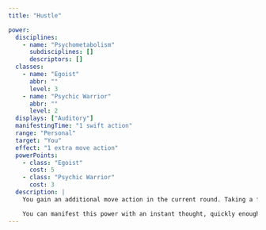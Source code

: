 ```yaml
---
title: "Hustle"

power:
  disciplines:
    - name: "Psychometabolism"
      subdisciplines: []
      descriptors: []
  classes:
    - name: "Egoist"
      abbr: ""
      level: 3
    - name: "Psychic Warrior"
      abbr: ""
      level: 2
  displays: ["Auditory"]
  manifestingTime: "1 swift action"
  range: "Personal"
  target: "You"
  effect: "1 extra move action"
  powerPoints:
    - class: "Egoist"
      cost: 5
    - class: "Psychic Warrior"
      cost: 3
  description: |
    You gain an additional move action in the current round. Taking a full round's worth of attacks and then using this power to move away from your foe does provoke attacks of opportunity.

    You can manifest this power with an instant thought, quickly enough to gain the benefit of the power before you move. Manifesting the power is a swift action You cannot manifest this power when it isn't your turn.
---
```

